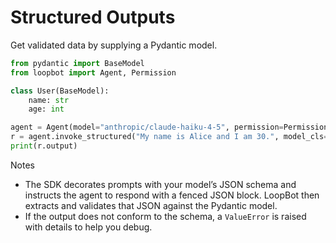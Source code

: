 # Structured Outputs

Get validated data by supplying a Pydantic model.

```python
from pydantic import BaseModel
from loopbot import Agent, Permission

class User(BaseModel):
    name: str
    age: int

agent = Agent(model="anthropic/claude-haiku-4-5", permission=Permission(bash=Permission.DENY))
r = agent.invoke_structured("My name is Alice and I am 30.", model_cls=User)
print(r.output)
```

Notes
- The SDK decorates prompts with your model’s JSON schema and instructs the agent to respond with a fenced JSON block. LoopBot then extracts and validates that JSON against the Pydantic model.
- If the output does not conform to the schema, a `ValueError` is raised with details to help you debug.
